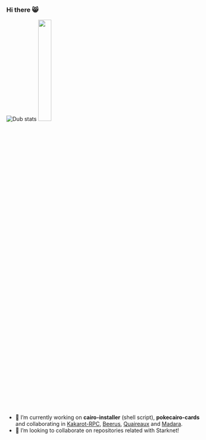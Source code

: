 ### Hi there 😸
![Dub stats](https://github-readme-stats.vercel.app/api?username=dubzn&theme=material-palenight&show_icons=true) 
<img src="https://user-images.githubusercontent.com/58611754/236744178-b1753fb6-c647-473a-bc7b-77cd687c6a82.gif" width="26%" />
- 🔭 I’m currently working on **cairo-installer** (shell script), **pokecairo-cards** and collaborating in [Kakarot-RPC](https://github.com/sayajin-labs/kakarot-rpc), [Beerus](https://github.com/keep-starknet-strange/beerus), [Quaireaux](https://github.com/keep-starknet-strange/quaireaux) and [Madara](https://github.com/keep-starknet-strange/madara).
- 👯 I’m looking to collaborate on repositories related with Starknet! 

